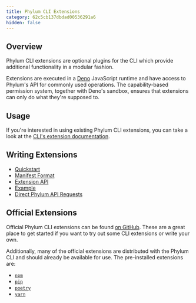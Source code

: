 ```yaml
---
title: Phylum CLI Extensions
category: 62c5cb137dbdad00536291a6
hidden: false
---
```


## Overview

Phylum CLI extensions are optional plugins for the CLI which provide additional
functionality in a modular fashion.

Extensions are executed in a [Deno] JavaScript runtime and have access to
Phylum's API for commonly used operations. The capability-based permission
system, together with Deno's sandbox, ensures that extensions can only do what
they're supposed to.

[Deno]: https://deno.land/

## Usage

If you're interested in using existing Phylum CLI extensions, you can take a
look at the [CLI's extension documentation].

[CLI's extension documentation]: https://docs.phylum.io/docs/phylum_extension

## Writing Extensions

* [Quickstart](https://docs.phylum.io/docs/extension_quickstart)
* [Manifest Format](https://docs.phylum.io/docs/extension_manifest)
* [Extension API](https://docs.phylum.io/docs/extension_api)
* [Example](https://docs.phylum.io/docs/extension_example)
* [Direct Phylum API Requests](https://docs.phylum.io/docs/extension_rest_api)

## Official Extensions

Official Phylum CLI extensions can be found [on GitHub]. These are a great place
to get started if you want to try out some CLI extensions or write your own.

[on GitHub]: https://github.com/phylum-dev/cli/tree/main/extensions

Additionally, many of the official extensions are distributed with the Phylum
CLI and should already be available for use. The pre-installed extensions are:

* [`npm`](https://github.com/phylum-dev/cli/tree/main/extensions/npm)
* [`pip`](https://github.com/phylum-dev/cli/tree/main/extensions/pip)
* [`poetry`](https://github.com/phylum-dev/cli/tree/main/extensions/poetry)
* [`yarn`](https://github.com/phylum-dev/cli/tree/main/extensions/npm)
